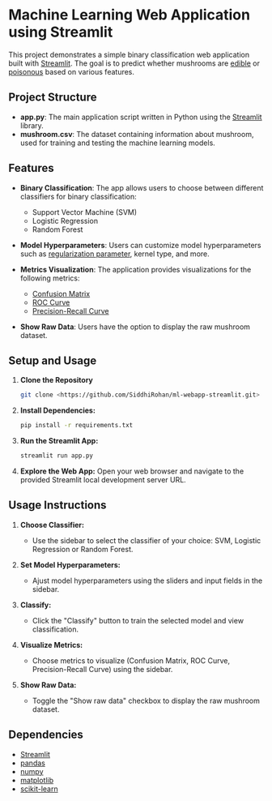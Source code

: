 # Machine Learning Web Application using Streamlit

This project demonstrates a simple binary classification web application built with [Streamlit](https://streamlit.io/). The goal is to predict whether mushrooms are [edible](https://en.wikipedia.org/wiki/Edible_mushroom) or [poisonous](https://en.wikipedia.org/wiki/Mushroom_poisoning) based on various features.

## Project Structure
- **app.py**: The main application script written in Python using the [Streamlit](https://streamlit.io/) library.
- **mushroom.csv**: The dataset containing information about mushroom, used for training and testing the machine learning models.

## Features
- **Binary Classification**: The app allows users to choose between different classifiers for binary classification:
  - Support Vector Machine (SVM)
  - Logistic Regression
  - Random Forest

- **Model Hyperparameters**: Users can customize model hyperparameters such as [regularization parameter](https://en.wikipedia.org/wiki/Regularization_(mathematics)), kernel type, and more.

- **Metrics Visualization**: The application provides visualizations for the following metrics:
  - [Confusion Matrix](https://en.wikipedia.org/wiki/Confusion_matrix)
  - [ROC Curve](https://en.wikipedia.org/wiki/Receiver_operating_characteristic)
  - [Precision-Recall Curve](https://en.wikipedia.org/wiki/Precision_and_recall)

- **Show Raw Data**: Users have the option to display the raw mushroom dataset.

## Setup and Usage
1. **Clone the Repository**

	```bash
	git clone <https://github.com/SiddhiRohan/ml-webapp-streamlit.git>

2. **Install Dependencies:**
	
	```bash
	pip install -r requirements.txt

3. **Run the Streamlit App:**
	
	```bash
	streamlit run app.py

4. **Explore the Web App:**
Open your web browser and navigate to the provided Streamlit local development server URL.

## Usage Instructions

1. **Choose Classifier:**
	- Use the sidebar to select the classifier of your choice: SVM, Logistic Regression or Random Forest.

2. **Set Model Hyperparameters:**
	- Ajust model hyperparameters using the sliders and input fields in the sidebar.

3. **Classify:**
	- Click the "Classify" button to train the selected model and view classification.

4. **Visualize Metrics:**
	- Choose metrics to visualize (Confusion Matrix, ROC Curve, Precision-Recall Curve) using the sidebar.

5. **Show Raw Data:**
	- Toggle the "Show raw data" checkbox to display the raw mushroom dataset.

## Dependencies
- [Streamlit](https://streamlit.io/)
- [pandas](https://pandas.pydata.org/)
- [numpy](https://numpy.org/)
- [matplotlib](https://matplotlib.org/)
- [scikit-learn](https://scikit-learn.org/stable/)
